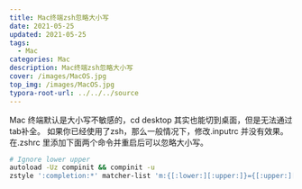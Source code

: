 ```yaml
---
title: Mac终端zsh忽略大小写 
date: 2021-05-25
updated: 2021-05-25
tags: 
  - Mac
categories: Mac
description: Mac终端zsh忽略大小写 
cover: /images/MacOS.jpg
top_img: /images/MacOS.jpg
typora-root-url: ../../../source
---
```


Mac 终端默认是大小写不敏感的，cd desktop 其实也能切到桌面，但是无法通过tab补全。
如果你已经使用了zsh，那么一般情况下，修改.inputrc 并没有效果。
在.zshrc 里添加下面两个命令并重启后可以忽略大小写。

```sh
# Ignore lower upper
autoload -Uz compinit && compinit -u
zstyle ':completion:*' matcher-list 'm:{[:lower:][:upper:]}={[:upper:][:lower:]}' 'm:{[:lower:][:upper:]}={[:upper:][:lower:]} l:|=* r:|=*' 'm:{[:lower:][:upper:]}={[:upper:][:lower:]} l:|=* r:|=*' 'm:{[:lower:][:upper:]}={[:upper:][:lower:]} l:|=* r:|=*'
```

